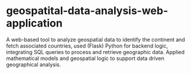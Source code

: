 # geospatital-data-analysis-web-application
A web-based tool to analyze geospatial data to identify the continent and fetch associated countries, used (Flask) Python for backend logic, integrating SQL queries to process and retrieve geographic data. Applied mathematical models and geospatial logic to support data driven geographical analysis.
